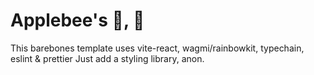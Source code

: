 # Applebee's 🍔, 🍟

This barebones template uses vite-react, wagmi/rainbowkit, typechain, eslint & prettier
Just add a styling library, anon.
